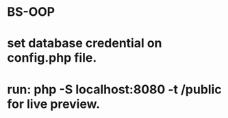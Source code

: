 # BS-OOP

# set database credential on config.php file.

# run: php -S localhost:8080 -t /public for live preview.
